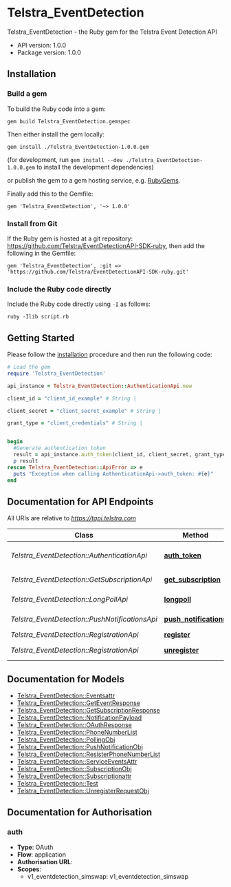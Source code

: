 # Telstra_EventDetection

Telstra_EventDetection - the Ruby gem for the Telstra Event Detection API

- API version: 1.0.0
- Package version: 1.0.0

## Installation

### Build a gem

To build the Ruby code into a gem:

```shell
gem build Telstra_EventDetection.gemspec
```

Then either install the gem locally:

```shell
gem install ./Telstra_EventDetection-1.0.0.gem
```
(for development, run `gem install --dev ./Telstra_EventDetection-1.0.0.gem` to install the development dependencies)

or publish the gem to a gem hosting service, e.g. [RubyGems](https://rubygems.org/).

Finally add this to the Gemfile:

    gem 'Telstra_EventDetection', '~> 1.0.0'

### Install from Git

If the Ruby gem is hosted at a git repository: https://github.com/Telstra/EventDetectionAPI-SDK-ruby, then add the following in the Gemfile:

    gem 'Telstra_EventDetection', :git => 'https://github.com/Telstra/EventDetectionAPI-SDK-ruby.git'

### Include the Ruby code directly

Include the Ruby code directly using `-I` as follows:

```shell
ruby -Ilib script.rb
```

## Getting Started

Please follow the [installation](#installation) procedure and then run the following code:
```ruby
# Load the gem
require 'Telstra_EventDetection'

api_instance = Telstra_EventDetection::AuthenticationApi.new

client_id = "client_id_example" # String | 

client_secret = "client_secret_example" # String | 

grant_type = "client_credentials" # String | 


begin
  #Generate authentication token
  result = api_instance.auth_token(client_id, client_secret, grant_type)
  p result
rescue Telstra_EventDetection::ApiError => e
  puts "Exception when calling AuthenticationApi->auth_token: #{e}"
end

```

## Documentation for API Endpoints

All URIs are relative to *https://tapi.telstra.com*

Class | Method | HTTP request | Description
------------ | ------------- | ------------- | -------------
*Telstra_EventDetection::AuthenticationApi* | [**auth_token**](docs/AuthenticationApi.md#auth_token) | **POST** /v2/oauth/token | Generate authentication token
*Telstra_EventDetection::GetSubscriptionApi* | [**get_subscription**](docs/GetSubscriptionApi.md#get_subscription) | **POST** /v1/eventdetection/events/subscriptions | Get Event Subscriptions
*Telstra_EventDetection::LongPollApi* | [**longpoll**](docs/LongPollApi.md#longpoll) | **POST** /v1/eventdetection/events/{eventType} | Poll events
*Telstra_EventDetection::PushNotificationsApi* | [**push_notifications**](docs/PushNotificationsApi.md#push_notifications) | **POST** /v1/eventdetection/events/notifications | Push event notifications
*Telstra_EventDetection::RegistrationApi* | [**register**](docs/RegistrationApi.md#register) | **POST** /v1/eventdetection/events | Register
*Telstra_EventDetection::RegistrationApi* | [**unregister**](docs/RegistrationApi.md#unregister) | **DELETE** /v1/eventdetection/events/{eventType} | Unregister


## Documentation for Models

 - [Telstra_EventDetection::Eventsattr](docs/Eventsattr.md)
 - [Telstra_EventDetection::GetEventResponse](docs/GetEventResponse.md)
 - [Telstra_EventDetection::GetSubscriptionResponse](docs/GetSubscriptionResponse.md)
 - [Telstra_EventDetection::NotificationPayload](docs/NotificationPayload.md)
 - [Telstra_EventDetection::OAuthResponse](docs/OAuthResponse.md)
 - [Telstra_EventDetection::PhoneNumberList](docs/PhoneNumberList.md)
 - [Telstra_EventDetection::PollingObj](docs/PollingObj.md)
 - [Telstra_EventDetection::PushNotificationObj](docs/PushNotificationObj.md)
 - [Telstra_EventDetection::ResisterPhoneNumberList](docs/ResisterPhoneNumberList.md)
 - [Telstra_EventDetection::ServiceEventsAttr](docs/ServiceEventsAttr.md)
 - [Telstra_EventDetection::SubscriptionObj](docs/SubscriptionObj.md)
 - [Telstra_EventDetection::Subscriptionattr](docs/Subscriptionattr.md)
 - [Telstra_EventDetection::Test](docs/Test.md)
 - [Telstra_EventDetection::UnregisterRequestObj](docs/UnregisterRequestObj.md)


## Documentation for Authorisation


### auth

- **Type**: OAuth
- **Flow**: application
- **Authorisation URL**: 
- **Scopes**: 
  - v1_eventdetection_simswap: v1_eventdetection_simswap

